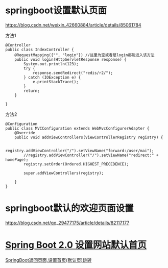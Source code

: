 # springboot设置默认页面

<https://blog.csdn.net/weixin_42660884/article/details/85061784>

方法1

```
@Controller
public class IndexController {
    @RequestMapping({"", "login"}) //这里为空或者是login都能进入该方法
    public void login(HttpServletResponse response) {
        System.out.println(123);
        try {
            response.sendRedirect("redis/r2/");
        } catch (IOException e) {
            e.printStackTrace();
        }
        return;
    }

}
```

方法2

```
@Configuration
public class MVCConfiguration extends WebMvcConfigurerAdapter {
    @Override
    public void addViewControllers(ViewControllerRegistry registry) {

        registry.addViewController("/").setViewName("forward:/user/mai");
        //registry.addViewController("/").setViewName("redirect:" + homePage);
        registry.setOrder(Ordered.HIGHEST_PRECEDENCE);

        super.addViewControllers(registry);

    }
}
```



# springboot默认的欢迎页面设置

<https://blog.csdn.net/qq_29477175/article/details/82117177>



# [Spring Boot 2.0 设置网站默认首页](https://www.cnblogs.com/itshare/p/8694595.html)



[SpringBoot返回页面,设置首页(默认页)跳转](https://www.cnblogs.com/cnsdhzzl/p/10894074.html)